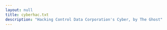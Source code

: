 ```yaml
---
layout: null
title: cyberhac.txt
description: "Hacking Control Data Corporation's Cyber, by The Ghost"
---
```

